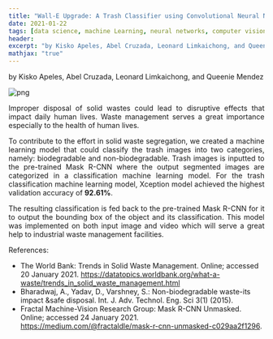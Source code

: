 ```yaml
---
title: "Wall-E Upgrade: A Trash Classifier using Convolutional Neural Networks"
date: 2021-01-22
tags: [data science, machine Learning, neural networks, computer vision, waste segregation]
header:
excerpt: "by Kisko Apeles, Abel Cruzada, Leonard Limkaichong, and Queenie Mendez"
mathjax: "true"
---
```

by Kisko Apeles, Abel Cruzada, Leonard Limkaichong, and Queenie Mendez

![png](/images/trash_classifier.png)

<p style="text-align:justify">
Improper disposal of solid wastes could lead to disruptive effects that impact daily human lives. Waste management serves a great importance especially to the health of human lives. 
</p>
<p style="text-align:justify">
To contribute to the effort in solid waste segregation, we created a machine learning model that could classify the trash images into two categories, namely: biodegradable and non-biodegradable. Trash images is inputted to the pre-trained Mask R-CNN where the output segmented images are categorized in a classification machine learning model. For the trash classification machine learning model, Xception model achieved the highest validation accuracy of <b>92.61%</b>. 
</p>
<p style="text-align:justify">  
The resulting classification is fed back to the pre-trained Mask R-CNN for it to output the bounding box of the object and its classification. This model was implemented on both input image and video which will serve a great help to industrial waste management facilities.
</p>

References:
- The World Bank: Trends in Solid Waste Management. Online; accessed 20 January 2021.
https://datatopics.worldbank.org/what-a-waste/trends_in_solid_waste_management.html
- Bharadwaj, A., Yadav, D., Varshney, S.: Non-biodegradable waste-its impact &safe disposal. Int. J. Adv. Technol. Eng. Sci 3(1) (2015).
- Fractal Machine-Vision Research Group: Mask R-CNN Unmasked. Online; accessed 24 January 2021.
https://medium.com/@fractaldle/mask-r-cnn-unmasked-c029aa2f1296.

